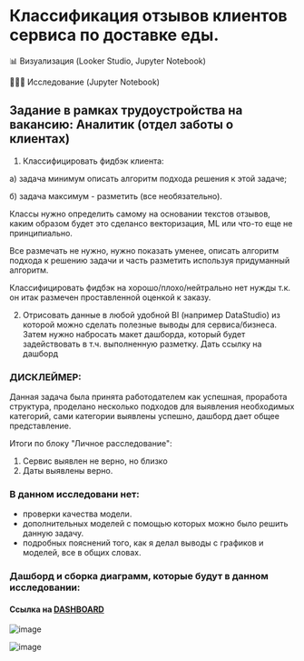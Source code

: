 # Классификация отзывов клиентов сервиса по доставке еды.
📊 Визуализация (Looker Studio, Jupyter Notebook)

👩🏻‍💻 Исследование (Jupyter Notebook)

## Задание в рамках трудоустройства на вакансию: Аналитик (отдел заботы о клиентах)

1. Классифицировать фидбэк клиента:

а) задача минимум описать алгоритм подхода решения к этой задаче;

б) задача максимум - разметить (все необязательно).

Классы нужно определить самому на основании текстов отзывов, каким образом будет это сделансо векторизация, ML или что-то еще не принципиально.

Все размечать не нужно, нужно показать уменее, описать алгоритм подхода к решению задачи и часть разметить используя придуманный алгоритм.

Классифицировать фидбэк на хорошо/плохо/нейтрально нет нужды т.к. он итак размечен проставленной оценкой к заказу.

2. Отрисовать данные в любой удобной BI (например DataStudio) из которой можно сделать полезные выводы для сервиса/бизнеса.
Затем нужно набросать макет дашборда, который будет задействовать в т.ч. выполненную разметку.
Дать ссылку на дашборд

### ДИСКЛЕЙМЕР:
Данная задача была принята работодателем как успешная, проработа структура, проделано несколько подходов для выявления необходимых категорий, сами категории выявлены успешно, дашборд дает общее представление.

Итоги по блоку "Личное расследование":

1. Сервис выявлен не верно, но близко
2. Даты выявлены верно.

### В данном исследовани нет:
* проверки качества модели.
* дополнительных моделей с помощью которых можно было решить данную задачу.
* подробных пояснений того, как я делал выводы с графиков и моделей, все в общих словах.

### Дашборд и сборка диаграмм, которые будут в данном исследовании:
 #### Ссылка на [DASHBOARD]( https://lookerstudio.google.com/reporting/c6cfa58f-9aef-49b0-8a79-d1ba23a89dc5/page/KQwfD?s=h6AIz0JEcQ0)

![image](https://github.com/DAYT-43/Classification-of-customer-feedback/assets/80617386/a7cfb06f-6685-4e7a-82a7-80751933f150)

![image](https://github.com/DAYT-43/Classification-of-customer-feedback/assets/80617386/fbdec46f-b4d7-4731-b690-c2a174966754)
